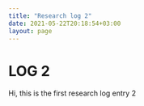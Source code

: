 ```yaml
---
title: "Research log 2"
date: 2021-05-22T20:18:54+03:00
layout: page
---
```


# LOG 2

Hi, this is the first research log entry 2

